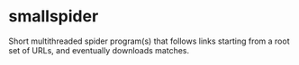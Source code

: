 # smallspider
Short multithreaded spider program(s) that follows links starting from a root set of URLs, and eventually downloads matches.

